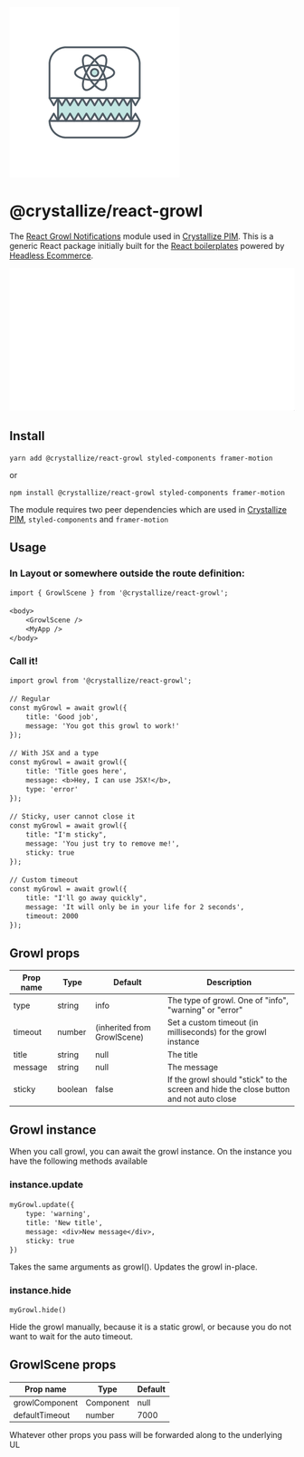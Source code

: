 ![alt text](https://raw.githubusercontent.com/CrystallizeAPI/react-growl/HEAD/media/logo.png 'Abstract robot with teeths')

# @crystallize/react-growl

The [React Growl Notifications](https://crystallize.com/developers/react-components/react-growl-notifications) module used in [Crystallize PIM](https://pim.crystallize.com). This is a generic React package initially built for the [React boilerplates](https://crystallize.com/developers) powered by [Headless Ecommerce](https://crystallize.com/product).

![alt text](https://raw.githubusercontent.com/CrystallizeAPI/react-growl/HEAD/media/react-growl.gif 'Growl notifications preview')

## Install

```
yarn add @crystallize/react-growl styled-components framer-motion
```

or

```
npm install @crystallize/react-growl styled-components framer-motion
```

The module requires two peer dependencies which are used in [Crystallize PIM](https://pim.crystallize.com), `styled-components` and `framer-motion`

## Usage

### In Layout or somewhere outside the route definition:

```
import { GrowlScene } from '@crystallize/react-growl';

<body>
    <GrowlScene />
    <MyApp />
</body>
```

### Call it!

```
import growl from '@crystallize/react-growl';

// Regular
const myGrowl = await growl({
    title: 'Good job',
    message: 'You got this growl to work!'
});

// With JSX and a type
const myGrowl = await growl({
    title: 'Title goes here',
    message: <b>Hey, I can use JSX!</b>,
    type: 'error'
});

// Sticky, user cannot close it
const myGrowl = await growl({
    title: "I'm sticky",
    message: 'You just try to remove me!',
    sticky: true
});

// Custom timeout
const myGrowl = await growl({
    title: "I'll go away quickly",
    message: 'It will only be in your life for 2 seconds',
    timeout: 2000
});
```

## Growl props

| Prop name | Type    | Default                     | Description                                                                            |
| --------- | ------- | --------------------------- | -------------------------------------------------------------------------------------- |
| type      | string  | info                        | The type of growl. One of "info", "warning" or "error"                                 |
| timeout   | number  | (inherited from GrowlScene) | Set a custom timeout (in milliseconds) for the growl instance                          |
| title     | string  | null                        | The title                                                                              |
| message   | string  | null                        | The message                                                                            |
| sticky    | boolean | false                       | If the growl should "stick" to the screen and hide the close button and not auto close |

## Growl instance

When you call growl, you can await the growl instance. On the instance you have the following methods available

### instance.update

```
myGrowl.update({
    type: 'warning',
    title: 'New title',
    message: <div>New message</div>,
    sticky: true
})
```

Takes the same arguments as growl(). Updates the growl in-place.

### instance.hide

```
myGrowl.hide()
```

Hide the growl manually, because it is a static growl, or because you do not want to wait for the auto timeout.

## GrowlScene props

| Prop name      | Type      | Default |
| -------------- | --------- | ------- |
| growlComponent | Component | null    |
| defaultTimeout | number    | 7000    |

Whatever other props you pass will be forwarded along to the underlying UL

```

```
